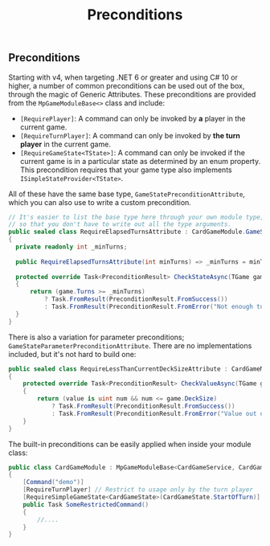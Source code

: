 ﻿---
uid: Addons.MpGame.Preconditions
title: Preconditions
---
## Preconditions

Starting with v4, when targeting .NET 6 or greater and using C# 10 or higher, a number of common preconditions can be used out of the box, through the magic of Generic Attributes. These preconditions are provided from the `MpGameModuleBase<>` class and include:

* `[RequirePlayer]`: A command can only be invoked by __a__ player in the current game.
* `[RequireTurnPlayer]`: A command can only be invoked by __the turn player__ in the current game.
* `[RequireGameState<TState>]`: A command can only be invoked if the current game is in a particular state as determined by an enum property. This precondition requires that your game type also implements `ISimpleStateProvider<TState>`.


All of these have the same base type, `GameStatePreconditionAttribute`, which you can also use to write a custom precondition.
```cs
// It's easier to list the base type here through your own module type,
// so that you don't have to write out all the type arguments.
public sealed class RequireElapsedTurnsAttribute : CardGameModule.GameStatePreconditionAttribute
{
  private readonly int _minTurns;
  
  public RequireElapsedTurnsAttribute(int minTurns) => _minTurns = minTurns;
  
  protected override Task<PreconditionResult> CheckStateAsync(TGame game, ICommandContext context)
  {
      return (game.Turns >= _minTurns)
          ? Task.FromResult(PreconditionResult.FromSuccess())
          : Task.FromResult(PreconditionResult.FromError("Not enough turns have elapsed yet."));
  }
}
```

There is also a variation for parameter preconditions; `GameStateParameterPreconditionAttribute`. There are no implementations included, but it's not hard to build one:
```cs
public sealed class RequireLessThanCurrentDeckSizeAttribute : CardGameModule.GameStateParameterPreconditionAttribute
{
    protected override Task<PreconditionResult> CheckValueAsync(TGame game, object value, ICommandContext context)
    {
        return (value is uint num && num <= game.DeckSize)
            ? Task.FromResult(PreconditionResult.FromSuccess())
            : Task.FromResult(PreconditionResult.FromError("Value out of range."));
    }
}
```


The built-in preconditions can be easily applied when inside your module class:
```cs
public class CardGameModule : MpGameModuleBase<CardGameService, CardGame, CardPlayer>
{
    [Command("demo")]
    [RequireTurnPlayer] // Restrict to usage only by the turn player
    [RequireSimpleGameState<CardGameState>(CardGameState.StartOfTurn)] // Restrict to usage only when it's the start of the turn
    public Task SomeRestrictedCommand()
    {
        //....
    }
}
```
